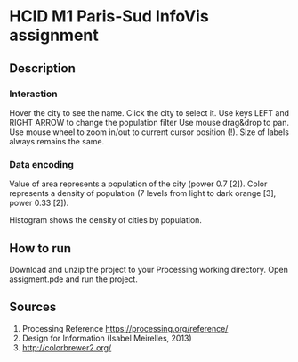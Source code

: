 # HCID M1 Paris-Sud InfoVis assignment

## Description
### Interaction
Hover the city to see the name.
Click the city to select it.
Use keys LEFT and RIGHT ARROW to change the population filter
Use mouse drag&drop to pan.
Use mouse wheel to zoom in/out to current cursor position (!).
Size of labels always remains the same.

### Data encoding
Value of area represents a population of the city (power 0.7 [2]).
Color represents a density of population (7 levels from light to dark orange [3], power 0.33 [2]).

Histogram shows the density of cities by population.


## How to run
Download and unzip the project to your Processing working directory.
Open assigment.pde and run the project.

## Sources
1. Processing Reference https://processing.org/reference/
2. Design for Information (Isabel Meirelles, 2013)
3. http://colorbrewer2.org/
